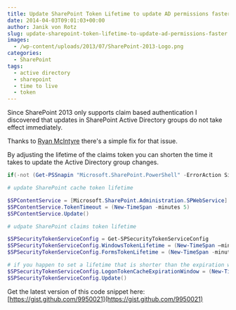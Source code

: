 ```yaml
---
title: Update SharePoint Token Lifetime to update AD permissions faster
date: 2014-04-03T09:01:03+00:00
author: Janik von Rotz
slug: update-sharepoint-token-lifetime-to-update-ad-permissions-faster
images:
  - /wp-content/uploads/2013/07/SharePoint-2013-Logo.png
categories:
  - SharePoint
tags:
  - active directory
  - sharepoint
  - time to live
  - token
---
```

Since SharePoint 2013 only supports claim based authentication I discovered that updates in SharePoint Active Directory groups do not take effect immediately.

Thanks to [Ryan McIntyre](http://blog.randomdust.com/index.php/2013/06/sharepoint-2013-claim-expiration-and-ad-sync/) there's a simple fix for that issue.

By adjusting the lifetime of the claims token you can shorten the time it takes to update the Active Directory group changes.
<!--more-->
```powershell
if(-not (Get-PSSnapin "Microsoft.SharePoint.PowerShell" -ErrorAction SilentlyContinue)){Add-PSSnapin "Microsoft.SharePoint.PowerShell"}

# update SharePoint cache token lifetime

$SPContentService = [Microsoft.SharePoint.Administration.SPWebService]::ContentService
$SPContentService.TokenTimeout = (New-TimeSpan -minutes 5)
$SPContentService.Update()

# udpate SharePoint claims token lifetime

$SPSecurityTokenServiceConfig = Get-SPSecurityTokenServiceConfig
$SPSecurityTokenServiceConfig.WindowsTokenLifetime = (New-TimeSpan –minutes 5)
$SPSecurityTokenServiceConfig.FormsTokenLifetime = (New-TimeSpan -minutes 5)

# if you happen to set a lifetime that is shorter than the expiration window user will be blocked from accessing the site.
$SPSecurityTokenServiceConfig.LogonTokenCacheExpirationWindow = (New-TimeSpan -minutes 4)
$SPSecurityTokenServiceConfig.Update()
```

Get the latest version of this code snippet here: [https://gist.github.com/9950021](https://gist.github.com/9950021)